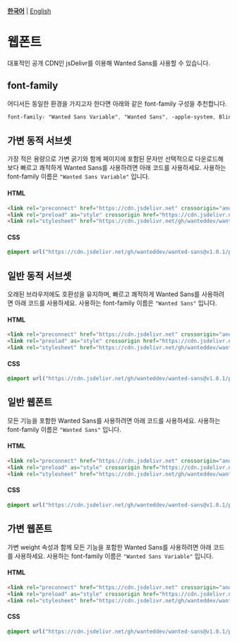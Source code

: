 [**한국어**](./README.md) | [English](./README-EN.md)

# 웹폰트

대표적인 공개 CDN인 jsDelivr를 이용해 Wanted Sans를 사용할 수 있습니다.

## font-family

어디서든 동일한 환경을 가지고자 한다면 아래와 같은 font-family 구성을 추천합니다.

```css
font-family: "Wanted Sans Variable", "Wanted Sans", -apple-system, BlinkMacSystemFont, system-ui, "Segoe UI", "Apple SD Gothic Neo", "Noto Sans KR", "Malgun Gothic", "Apple Color Emoji", "Segoe UI Emoji", "Segoe UI Symbol", sans-serif;
```

## 가변 동적 서브셋

가장 적은 용량으로 가변 굵기와 함께 페이지에 포함된 문자만 선택적으로 다운로드해 보다 빠르고 쾌적하게 Wanted Sans를 사용하려면 아래 코드를 사용하세요. 사용하는 font-family 이름은 `"Wanted Sans Variable"` 입니다.

#### HTML

```html
<link rel="preconnect" href="https://cdn.jsdelivr.net" crossorigin="anonymous" />
<link rel="preload" as="style" crossorigin href="https://cdn.jsdelivr.net/gh/wanteddev/wanted-sans@v1.0.1/packages/wanted-sans/fonts/webfonts/variable/split/WantedSansVariable.min.css" />
<link rel="stylesheet" href="https://cdn.jsdelivr.net/gh/wanteddev/wanted-sans@v1.0.1/packages/wanted-sans/fonts/webfonts/variable/split/WantedSansVariable.min.css" />
```

#### CSS

```css
@import url("https://cdn.jsdelivr.net/gh/wanteddev/wanted-sans@v1.0.1/packages/wanted-sans/fonts/webfonts/variable/split/WantedSansVariable.min.css");
```

## 일반 동적 서브셋

오래된 브라우저에도 호환성을 유지하며, 빠르고 쾌적하게 Wanted Sans를 사용하려면 아래 코드를 사용하세요. 사용하는 font-family 이름은 `"Wanted Sans"` 입니다.

#### HTML

```html
<link rel="preconnect" href="https://cdn.jsdelivr.net" crossorigin="anonymous" />
<link rel="preolad" as="style" crossorigin href="https://cdn.jsdelivr.net/gh/wanteddev/wanted-sans@v1.0.1/packages/wanted-sans/fonts/webfonts/static/split/WantedSans.min.css" />
<link rel="stylesheet" href="https://cdn.jsdelivr.net/gh/wanteddev/wanted-sans@v1.0.1/packages/wanted-sans/fonts/webfonts/static/split/WantedSans.min.css" />
```

#### CSS

```css
@import url("https://cdn.jsdelivr.net/gh/wanteddev/wanted-sans@v1.0.1/packages/wanted-sans/fonts/webfonts/static/split/WantedSans.min.css");
```

## 일반 웹폰트

모든 기능을 포함한 Wanted Sans를 사용하려면 아래 코드를 사용하세요. 사용하는 font-family 이름은 `"Wanted Sans"` 입니다.

#### HTML

```html
<link rel="preconnect" href="https://cdn.jsdelivr.net" crossorigin="anonymous" />
<link rel="preload" as="style" crossorigin href="https://cdn.jsdelivr.net/gh/wanteddev/wanted-sans@v1.0.1/packages/wanted-sans/fonts/webfonts/static/complete/WantedSans.min.css" />
<link rel="stylesheet" href="https://cdn.jsdelivr.net/gh/wanteddev/wanted-sans@v1.0.1/packages/wanted-sans/fonts/webfonts/static/complete/WantedSans.min.css" />
```

#### CSS

```css
@import url("https://cdn.jsdelivr.net/gh/wanteddev/wanted-sans@v1.0.1/packages/wanted-sans/fonts/webfonts/static/complete/WantedSans.min.css");
```

## 가변 웹폰트

가변 weight 속성과 함께 모든 기능을 포함한 Wanted Sans를 사용하려면 아래 코드를 사용하세요. 사용하는 font-family 이름은 `"Wanted Sans Variable"` 입니다.

#### HTML

```html
<link rel="preconnect" href="https://cdn.jsdelivr.net" crossorigin="anonymous" />
<link rel="preload" as="style" crossorigin href="https://cdn.jsdelivr.net/gh/wanteddev/wanted-sans@v1.0.1/packages/wanted-sans/fonts/webfonts/variable/complete/WantedSansVariable.min.css" />
<link rel="stylesheet" href="https://cdn.jsdelivr.net/gh/wanteddev/wanted-sans@v1.0.1/packages/wanted-sans/fonts/webfonts/variable/complete/WantedSansVariable.min.css" />
```

#### CSS

```css
@import url("https://cdn.jsdelivr.net/gh/wanteddev/wanted-sans@v1.0.1/packages/wanted-sans/fonts/webfonts/variable/complete/WantedSansVariable.min.css");
```
